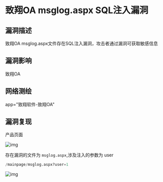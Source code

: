 # 致翔OA msglog.aspx SQL注入漏洞

## 漏洞描述

致翔OA msglog.aspx文件存在SQL注入漏洞，攻击者通过漏洞可获取敏感信息

## 漏洞影响

<a-checkbox checked>致翔OA </a-checkbox></br>

## 网络测绘

<a-checkbox checked>app="致翔软件-致翔OA"</a-checkbox></br>

## 漏洞复现

产品页面

![img](https://security-1310978225.cos.ap-beijing.myqcloud.com/public/img/1631324925929-fd15dc5d-cf9b-40d0-bd7d-b663b3f7a5c7.png)

存在漏洞的文件为 `msglog.aspx`,涉及注入的参数为 user

```python
/mainpage/msglog.aspx?user=1
```

![img](https://security-1310978225.cos.ap-beijing.myqcloud.com/public/img/1631325086420-5f224861-97a8-40e2-84fa-f7cad4ee705c.png)